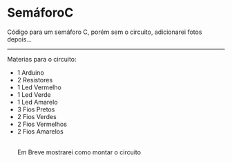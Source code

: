 # SemáforoC
Código para um semáforo C, porém sem o circuito, adicionarei fotos depois...
<hr>
Materias para o circuito:
<ul>
<li>1 Arduino</li>
<li>2 Resistores</li>
<li>1 Led Vermelho</li>
<li>1 Led Verde</li>
<li>1 Led Amarelo</li>
<li>3 Fios Pretos</li>
<li>2 Fios Verdes</li>
<li>2 Fios Vermelhos</li>
<li>2 Fios Amarelos</li>

<br>

Em Breve mostrarei como montar o circuito
